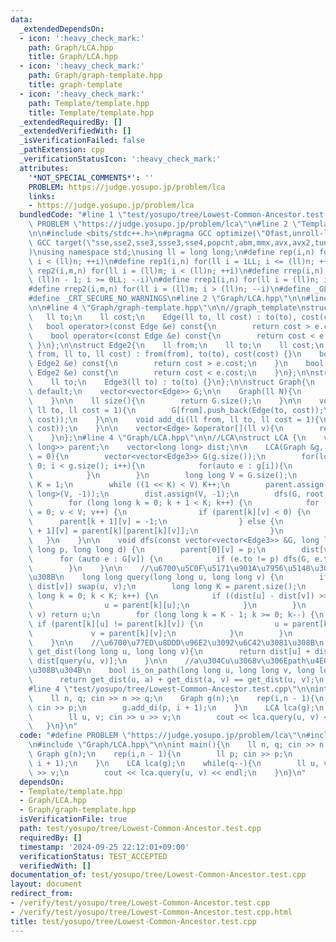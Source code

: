 ```yaml
---
data:
  _extendedDependsOn:
  - icon: ':heavy_check_mark:'
    path: Graph/LCA.hpp
    title: Graph/LCA.hpp
  - icon: ':heavy_check_mark:'
    path: Graph/graph-template.hpp
    title: graph-template
  - icon: ':heavy_check_mark:'
    path: Template/template.hpp
    title: Template/template.hpp
  _extendedRequiredBy: []
  _extendedVerifiedWith: []
  _isVerificationFailed: false
  _pathExtension: cpp
  _verificationStatusIcon: ':heavy_check_mark:'
  attributes:
    '*NOT_SPECIAL_COMMENTS*': ''
    PROBLEM: https://judge.yosupo.jp/problem/lca
    links:
    - https://judge.yosupo.jp/problem/lca
  bundledCode: "#line 1 \"test/yosupo/tree/Lowest-Common-Ancestor.test.cpp\"\n#define\
    \ PROBLEM \"https://judge.yosupo.jp/problem/lca\"\n#line 2 \"Template/template.hpp\"\
    \n\n#include <bits/stdc++.h>\n#pragma GCC optimize(\"Ofast,unroll-loops\")\n#pragma\
    \ GCC target(\"sse,sse2,sse3,ssse3,sse4,popcnt,abm,mmx,avx,avx2,tune=native\"\
    )\nusing namespace std;\nusing ll = long long;\n#define rep(i,n) for(ll i = 0LL;\
    \ i < (ll)n; ++i)\n#define rep1(i,n) for(ll i = 1LL; i <= (ll)n; ++i)\n#define\
    \ rep2(i,m,n) for(ll i = (ll)m; i < (ll)n; ++i)\n#define rrep(i,n) for(ll i =\
    \ (ll)n - 1; i >= 0LL; --i)\n#define rrep1(i,n) for(ll i = (ll)n; i > 0LL; --i)\n\
    #define rrep2(i,m,n) for(ll i = (ll)m; i > (ll)n; --i)\n#define _GLIBCXX_DEBUG\n\
    #define _CRT_SECURE_NO_WARNINGS\n#line 2 \"Graph/LCA.hpp\"\n\n#line 2 \"Graph/graph-template.hpp\"\
    \n\n#line 4 \"Graph/graph-template.hpp\"\n\n//graph_template\nstruct Edge{\n \
    \   ll to;\n    ll cost;\n    Edge(ll to, ll cost) : to(to), cost(cost) {}\n \
    \   bool operator>(const Edge &e) const{\n        return cost > e.cost;\n    }\n\
    \    bool operator<(const Edge &e) const{\n        return cost < e.cost;\n   \
    \ }\n};\n\nstruct Edge2{\n    ll from;\n    ll to;\n    ll cost;\n    Edge2(ll\
    \ from, ll to, ll cost) : from(from), to(to), cost(cost) {}\n    bool operator>(const\
    \ Edge2 &e) const{\n        return cost > e.cost;\n    }\n    bool operator<(const\
    \ Edge2 &e) const{\n        return cost < e.cost;\n    }\n};\n\nstruct Edge3 {\n\
    \    ll to;\n    Edge3(ll to) : to(to) {}\n};\n\nstruct Graph{\n    Graph() =\
    \ default;\n    vector<vector<Edge>> G;\n\n    Graph(ll N){\n        G.resize(N);\n\
    \    }\n\n    ll size(){\n        return G.size();\n    }\n\n    void add(ll from,\
    \ ll to, ll cost = 1){\n        G[from].push_back(Edge(to, cost));\n        G[to].push_back(Edge(from,\
    \ cost));\n    }\n\n    void add_di(ll from, ll to, ll cost = 1){\n        G[from].push_back(Edge(to,\
    \ cost));\n    }\n\n    vector<Edge> &operator[](ll v){\n        return G[v];\n\
    \    }\n};\n#line 4 \"Graph/LCA.hpp\"\n\n//LCA\nstruct LCA {\n    vector<vector<long\
    \ long>> parent;\n    vector<long long> dist;\n\n    LCA(Graph &g, long long root\
    \ = 0){\n        vector<vector<Edge3>> G(g.size());\n        for(long long i =\
    \ 0; i < g.size(); i++){\n            for(auto e : g[i]){\n                G[i].emplace_back(e.to);\n\
    \            }\n        }\n        long long V = G.size();\n        long long\
    \ K = 1;\n        while ((1 << K) < V) K++;\n        parent.assign(K, vector<long\
    \ long>(V, -1));\n        dist.assign(V, -1);\n        dfs(G, root, -1, 0);\n\
    \        for (long long k = 0; k + 1 < K; k++) {\n            for (long long v\
    \ = 0; v < V; v++) {\n                if (parent[k][v] < 0) {\n              \
    \      parent[k + 1][v] = -1;\n                } else {\n                    parent[k\
    \ + 1][v] = parent[k][parent[k][v]];\n                }\n            }\n     \
    \   }\n    }\n\n    void dfs(const vector<vector<Edge3>> &G, long long v, long\
    \ long p, long long d) {\n        parent[0][v] = p;\n        dist[v] = d;\n  \
    \      for (auto e : G[v]) {\n            if (e.to != p) dfs(G, e.to, v, d + 1);\n\
    \        }\n    }\n\n    //\u6700\u5C0F\u5171\u901A\u7956\u5148\u3092\u6C42\u3081\
    \u308B\n    long long query(long long u, long long v) {\n        if (dist[u] <\
    \ dist[v]) swap(u, v);\n        long long K = parent.size();\n        for (long\
    \ long k = 0; k < K; k++) {\n            if ((dist[u] - dist[v]) >> k & 1) {\n\
    \                u = parent[k][u];\n            }\n        }\n        if (u ==\
    \ v) return u;\n        for (long long k = K - 1; k >= 0; k--) {\n           \
    \ if (parent[k][u] != parent[k][v]) {\n                u = parent[k][u];\n   \
    \             v = parent[k][v];\n            }\n        }\n        return parent[0][u];\n\
    \    }\n\n    //\u6700\u77ED\u8DDD\u96E2\u3092\u6C42\u3081\u308B\n    long long\
    \ get_dist(long long u, long long v){\n        return dist[u] + dist[v] - 2 *\
    \ dist[query(u, v)];\n    }\n\n    //a\u304Cu\u3068v\u306Epath\u4E0A\u306B\u3042\
    \u308B\u304B\n    bool is_on_path(long long u, long long v, long long a){\n  \
    \      return get_dist(u, a) + get_dist(a, v) == get_dist(u, v);\n    }\n};\n\
    #line 4 \"test/yosupo/tree/Lowest-Common-Ancestor.test.cpp\"\n\nint main(){\n\
    \    ll n, q; cin >> n >> q;\n    Graph g(n);\n    rep(i,n - 1){\n        ll p;\
    \ cin >> p;\n        g.add_di(p, i + 1);\n    }\n    LCA lca(g);\n    while(q--){\n\
    \        ll u, v; cin >> u >> v;\n        cout << lca.query(u, v) << endl;\n \
    \   }\n}\n"
  code: "#define PROBLEM \"https://judge.yosupo.jp/problem/lca\"\n#include \"Template/template.hpp\"\
    \n#include \"Graph/LCA.hpp\"\n\nint main(){\n    ll n, q; cin >> n >> q;\n   \
    \ Graph g(n);\n    rep(i,n - 1){\n        ll p; cin >> p;\n        g.add_di(p,\
    \ i + 1);\n    }\n    LCA lca(g);\n    while(q--){\n        ll u, v; cin >> u\
    \ >> v;\n        cout << lca.query(u, v) << endl;\n    }\n}\n"
  dependsOn:
  - Template/template.hpp
  - Graph/LCA.hpp
  - Graph/graph-template.hpp
  isVerificationFile: true
  path: test/yosupo/tree/Lowest-Common-Ancestor.test.cpp
  requiredBy: []
  timestamp: '2024-09-25 22:12:01+09:00'
  verificationStatus: TEST_ACCEPTED
  verifiedWith: []
documentation_of: test/yosupo/tree/Lowest-Common-Ancestor.test.cpp
layout: document
redirect_from:
- /verify/test/yosupo/tree/Lowest-Common-Ancestor.test.cpp
- /verify/test/yosupo/tree/Lowest-Common-Ancestor.test.cpp.html
title: test/yosupo/tree/Lowest-Common-Ancestor.test.cpp
---
```

